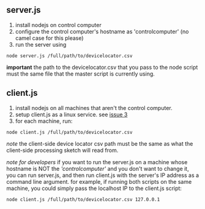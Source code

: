## server.js

1. install nodejs on control computer
2. configure the control computer's hostname as 'controlcomputer' (no camel case for this please)
3. run the server using
```shell
node server.js /full/path/to/devicelocator.csv
```
**important** the path to the devicelocator.csv that you pass to the node script must the same file that the master script is currently using. 	

## client.js
1. install nodejs on all machines that aren't the control computer. 
2. setup client.js as a linux service. see [issue 3](https://github.com/pbarch/remote-programming-tools/issues/3)
3. for each machine, run:
```shell
node client.js /full/path/to/devicelocator.csv
```
*note* the client-side device locator csv path must be the same as what the client-side processing sketch will read from.

*note for developers* if you want to run the server.js on a machine whose hostname is NOT the *'controlcomputer'* and you don't want to change it, you can run server.js, and then run client.js with the server's IP address as a command line argument. for example, if running both scripts on the same machine, you could simply pass the localhost IP to the client.js script:

```shell
node client.js /full/path/to/devicelocator.csv 127.0.0.1
```
